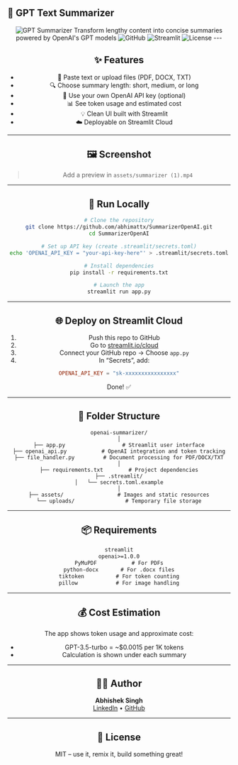 ## 📑 GPT Text Summarizer

<div align="center">
<img alt="GPT Summarizer" src="https://img.shields.io/badge/GPT-Summarizer-12A87D?style=for-the-badge&amp;logo=openai&amp;logoColor=white">
Transform lengthy content into concise summaries powered by OpenAI's GPT models

<img alt="GitHub" src="https://img.shields.io/badge/View_on-GitHub-181717?style=for-the-badge&amp;logo=github">
<img alt="Streamlit" src="https://img.shields.io/badge/Try_it_on-Streamlit-FF4B4B?style=for-the-badge&amp;logo=streamlit">
<img alt="License" src="https://img.shields.io/badge/License-MIT-yellow.svg?style=for-the-badge">
---

## ✨ Features

- 📄 Paste text or upload files (PDF, DOCX, TXT)
- 🔍 Choose summary length: short, medium, or long
- 🔐 Use your own OpenAI API key (optional)
- 📊 See token usage and estimated cost
- 💡 Clean UI built with Streamlit
- ☁️ Deployable on Streamlit Cloud

---

## 🖼 Screenshot
> Add a preview in `assets/summarizer (1).mp4`

---

## 🚀 Run Locally

```bash
# Clone the repository
git clone https://github.com/abhimattx/SummarizerOpenAI.git
cd SummarizerOpenAI

# Set up API key (create .streamlit/secrets.toml)
echo 'OPENAI_API_KEY = "your-api-key-here"' > .streamlit/secrets.toml

# Install dependencies
pip install -r requirements.txt

# Launch the app
streamlit run app.py
```

---

## 🌐 Deploy on Streamlit Cloud

1. Push this repo to GitHub
2. Go to [streamlit.io/cloud](https://streamlit.io/cloud)
3. Connect your GitHub repo → Choose `app.py`
4. In “Secrets”, add:

```toml
OPENAI_API_KEY = "sk-xxxxxxxxxxxxxxxx"
```

Done! ✅

---

## 📁 Folder Structure

```
openai-summarizer/
│
├── app.py                  # Streamlit user interface
├── openai_api.py           # OpenAI integration and token tracking
├── file_handler.py         # Document processing for PDF/DOCX/TXT
│
├── requirements.txt        # Project dependencies
├── .streamlit/
│   └── secrets.toml.example
│
├── assets/                 # Images and static resources
└── uploads/                # Temporary file storage
```

---

## 📦 Requirements

```txt
streamlit
openai>=1.0.0
PyMuPDF           # For PDFs
python-docx       # For .docx files
tiktoken          # For token counting
pillow            # For image handling
```

---

## 💰 Cost Estimation

The app shows token usage and approximate cost:

- GPT-3.5-turbo = ~$0.0015 per 1K tokens
- Calculation is shown under each summary

---

## 🧑‍💻 Author

<div align="center"> <strong>Abhishek Singh</strong><br> <a href="https://www.linkedin.com/in/abhimattx/">LinkedIn</a> • <a href="https://github.com/abhimattx">GitHub</a> </div>

---

## 📄 License
MIT – use it, remix it, build something great!
